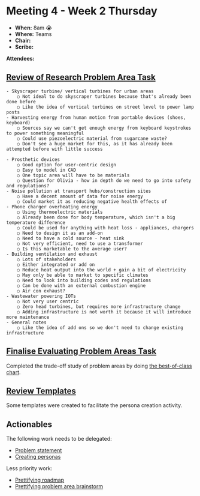 # Meeting 4 - Week 2 Thursday

- **When:** 8am 😭
- **Where:** Teams
- **Chair:** 
- **Scribe:** 

**Attendees:**

## [Review of Research Problem Area Task](https://gitlab.com/dennuguyen/desn2000/-/issues/22)

	- Skyscraper turbine/ vertical turbines for urban areas
		○ Not ideal to do skyscraper turbines because that's already been done before
		○ Like the idea of vertical turbines on street level to power lamp posts 
	- Harvesting energy from human motion from portable devices (shoes, keyboard)
		○ Sources say we can't get enough energy from keyboard keystrokes to power something meaningful 
		○ Could use piezoelectric material from sugarcane waste?
		○ Don't see a huge market for this, as it has already been attempted before with little success
		
	- Prosthetic devices
		○ Good option for user-centric design 
		○ Easy to model in CAD 
		○ One topic area will have to be materials
		○ Question for Olivia - how in depth do we need to go into safety and regulations?
	- Noise pollution at transport hubs/construction sites
		○ Have a decent amount of data for noise energy 
		○ Could market it as reducing negative health effects of 
	- Phone charger overheating energy
		○ Using thermoelectric materials 
		○ Already been done for body temperature, which isn't a big temperature difference
		○ Could be used for anything with heat loss - appliances, chargers 
		○ Need to design it as an add-on 
		○ Need to have a cold source - heat sink 
		○ Not very efficient, need to use a transformer 
		○ Is this marketable to the average user?
	- Building ventilation and exhaust
		○ Lots of stakeholders
		○ Either integrated or add on 
		○ Reduce heat output into the world + gain a bit of electricity
		○ May only be able to market to specific climates
		○ Need to look into building codes and regulations 
		○ Can be done with an external combustion engine
		○ Air con exhaust?
	- Wastewater powering IOTs
		○ Not very user centric
		○ Zero head turbines, but requires more infrastructure change
		○ Adding infrastructure is not worth it because it will introduce more maintenance
	- General notes
		○ Like the idea of add ons so we don't need to change existing infrastructure


## [Finalise Evaluating Problem Areas Task](https://gitlab.com/dennuguyen/desn2000/-/issues/23)

Completed the trade-off study of problem areas by doing [the best-of-class chart](https://docs.google.com/spreadsheets/d/15Y5BLjWYeOzdiXMWd3SZe7I68tTQgj5_khv4GgHinzo/edit?usp=sharing).

## [Review Templates](https://gitlab.com/dennuguyen/desn2000/-/issues/30)

Some templates were created to facilitate the persona creation activity.

## Actionables

The following work needs to be delegated:
- [Problem statement](https://gitlab.com/dennuguyen/desn2000/-/issues/19)
- [Creating personas](https://gitlab.com/dennuguyen/desn2000/-/issues/20)

Less priority work:
- [Prettifying roadmap](https://gitlab.com/dennuguyen/desn2000/-/issues/26)
- [Prettifying problem area brainstorm](https://gitlab.com/dennuguyen/desn2000/-/issues/32)
